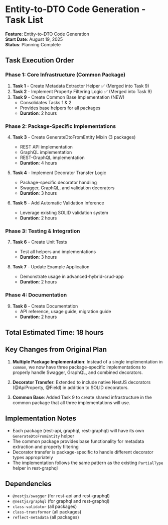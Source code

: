 # Entity-to-DTO Code Generation - Task List

**Feature**: Entity-to-DTO Code Generation  
**Start Date**: August 19, 2025  
**Status**: Planning Complete

## Task Execution Order

### Phase 1: Core Infrastructure (Common Package)
1. **Task 1** - Create Metadata Extractor Helper ✅ (Merged into Task 9)
2. **Task 2** - Implement Property Filtering Logic ✅ (Merged into Task 9)
3. **Task 9** - Create Common Base Implementation (NEW)
   - Consolidates Tasks 1 & 2
   - Provides base helpers for all packages
   - **Duration**: 2 hours

### Phase 2: Package-Specific Implementations
4. **Task 3** - Create GenerateDtoFromEntity Mixin (3 packages)
   - REST API implementation
   - GraphQL implementation
   - REST-GraphQL implementation
   - **Duration**: 4 hours

5. **Task 4** - Implement Decorator Transfer Logic
   - Package-specific decorator handling
   - Swagger, GraphQL, and validation decorators
   - **Duration**: 3 hours

6. **Task 5** - Add Automatic Validation Inference
   - Leverage existing SOLID validation system
   - **Duration**: 2 hours

### Phase 3: Testing & Integration
7. **Task 6** - Create Unit Tests
   - Test all helpers and implementations
   - **Duration**: 3 hours

8. **Task 7** - Update Example Application
   - Demonstrate usage in advanced-hybrid-crud-app
   - **Duration**: 2 hours

### Phase 4: Documentation
9. **Task 8** - Create Documentation
   - API reference, usage guide, migration guide
   - **Duration**: 2 hours

## Total Estimated Time: 18 hours

## Key Changes from Original Plan

1. **Multiple Package Implementation**: Instead of a single implementation in `common`, we now have three package-specific implementations to properly handle Swagger, GraphQL, and combined decorators.

2. **Decorator Transfer**: Extended to include native NestJS decorators (@ApiProperty, @Field) in addition to SOLID decorators.

3. **Common Base**: Added Task 9 to create shared infrastructure in the common package that all three implementations will use.

## Implementation Notes

- Each package (rest-api, graphql, rest-graphql) will have its own `GenerateDtoFromEntity` helper
- The common package provides base functionality for metadata extraction and property filtering
- Decorator transfer is package-specific to handle different decorator types appropriately
- The implementation follows the same pattern as the existing `PartialType` helper in rest-graphql

## Dependencies

- `@nestjs/swagger` (for rest-api and rest-graphql)
- `@nestjs/graphql` (for graphql and rest-graphql)
- `class-validator` (all packages)
- `class-transformer` (all packages)
- `reflect-metadata` (all packages)